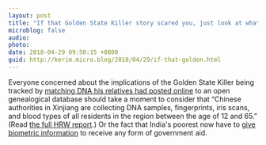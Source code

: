 ```yaml
---
layout: post
title: "If that Golden State Killer story scared you, just look at what China and India are doing!"
microblog: false
audio: 
photo: 
date: 2018-04-29 09:50:15 +0800
guid: http://kerim.micro.blog/2018/04/29/if-that-golden.html
---
```

Everyone concerned about the implications of the Golden State Killer being tracked by [matching DNA his relatives had posted online](https://www.nytimes.com/2018/04/27/health/dna-privacy-golden-state-killer-genealogy.html) to an open genealogical database should take a moment to consider that “Chinese authorities in Xinjiang are collecting DNA samples, fingerprints, iris scans, and blood types of all residents in the region between the age of 12 and 65.” (Read [the full HRW report](https://www.hrw.org/news/2017/12/13/china-minority-region-collects-dna-millions).) Or the fact that India's poorest now have to [give biometric information](https://www.washingtonpost.com/world/asia_pacific/indias-vast-biometric-program-was-supposed-to-end-corruption-but-the-neediest-may-be-hit-hardest/2018/03/24/bb212a86-289c-11e8-a227-fd2b009466bc_story.html?utm_term=.f8575ad4099e) to receive any form of government aid.
